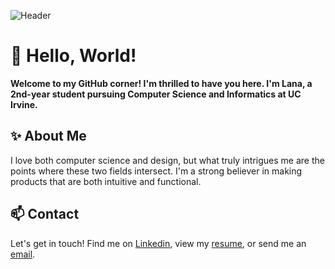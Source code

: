 ![Header](https://media.licdn.com/dms/image/D4E16AQHCvvMAyrwDjQ/profile-displaybackgroundimage-shrink_350_1400/0/1694218087386?e=1700092800&v=beta&t=WpO7aJuoEB5RRYIsiiaxyX_7qtHjZ2h8hx3wvDOd15M)
# 👋 Hello, World!   
**Welcome to my GitHub corner! I'm thrilled to have you here. I'm Lana, a 2nd-year student pursuing Computer Science and Informatics at UC Irvine.**

## ✨ About Me 
I love both computer science and design, but what truly intrigues me are the points where these two fields intersect. I'm a strong believer in making products that are both intuitive and functional. 

## 📫 Contact
Let's get in touch! Find me on [Linkedin](https://www.linkedin.com/in/lanamramadan), view my [resume](https://drive.google.com/file/d/1A9egCSm9hc0E2yeqaCAKQwvgchIuIAJG/view?usp=sharing), or send me an [email](mailto:lanamramadan@gmail.com).
